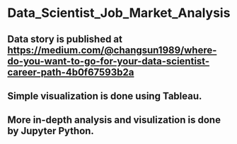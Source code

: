 # Data_Scientist_Job_Market_Analysis
## Data story is published at https://medium.com/@changsun1989/where-do-you-want-to-go-for-your-data-scientist-career-path-4b0f67593b2a
## Simple visualization is done using Tableau. 
## More in-depth analysis and visulization is done by Jupyter Python. 
